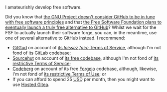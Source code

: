 I amateurishly develop free software.

Did you know that <a href="https://www.gnu.org/software/repo-criteria-evaluation.html" title="https://www.gnu.org/software/repo-criteria-evaluation.html">the GNU Project doesn't consider GitHub to be in tune with free software principles</a> and that <a href="https://www.fsf.org/blogs/sysadmin/coming-soon-a-new-site-for-fully-free-collaboration" title="https://www.fsf.org/blogs/sysadmin/coming-soon-a-new-site-for-fully-free-collaboration">the Free Software Foundation plans to eventually launch a truly free alternative to GitHub</a>? Whilst we wait for the FSF to actually launch their software forge, you can, in the meantime, use one of several alternative to GitHub instead. I recommend:

<ul>
    <li><a href="https://gitgud.io/" title="https://gitgud.io/">GitGud</a> on account of <a href="https://gitgud.io/-/users/terms" title="https://gitgud.io/-/users/terms"> its <i>laissez faire</i> Terms of Service</a>, although I'm not fond of its GitLab codebase;</li>
    <li><a href="https://sourcehut.org/" title="https://sourcehut.org/">Sourcehut</a> on account of <a href="https://sr.ht/~sircmpwn/sourcehut/" title="https://sr.ht/~sircmpwn/sourcehut/">its free codebase</a>, although I'm not fond of <a href="https://man.sr.ht/terms.md" title="https://man.sr.ht/terms.md">its restrictive Terms of Service</a>;</li>
    <li><a href="https://codeberg.org/" title="https://codeberg.org/">Codeberg</a> on account of its free <a href="https://forgejo.org/" title="https://forgejo.org/">Forgejo</a> codebase, although, likewise, I'm not fond of <a href="https://codeberg.org/Codeberg/org/src/branch/main/TermsOfUse.md" title="https://codeberg.org/Codeberg/org/src/branch/main/TermsOfUse.md">its restrictive Terms of Use</a>; or</li>
    <li>If you can afford to spend 25 <abbr title="United States Dollars">USD</abbr> per month, then you might want to use <a href="https://hostedgitea.com/" title="https://hostedgitea.com/">Hosted Gitea</a>.</li>
</ul>
